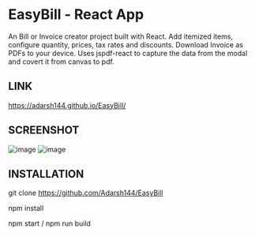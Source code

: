 # EasyBill - React App

An Bill or Invoice creator project built with React. Add itemized items, configure quantity, prices, tax rates and discounts. Download Invoice as PDFs to your device. Uses jspdf-react to capture the data from the modal and covert it from canvas to pdf.

## LINK 

https://adarsh144.github.io/EasyBill/

## SCREENSHOT
![image](https://github.com/user-attachments/assets/75ed996f-dc84-44ef-a90b-22e3c0202686)
![image](https://github.com/user-attachments/assets/3906b832-2512-47eb-9fe9-762438ec03d1)


## INSTALLATION
git clone https://github.com/Adarsh144/EasyBill

npm install

npm start / npm run build
